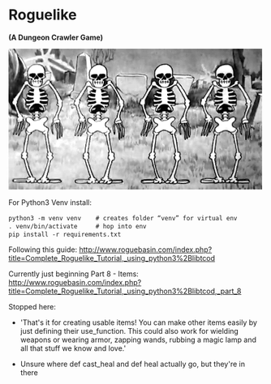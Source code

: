 # Roguelike

**(A Dungeon Crawler Game)**

![Spooky Skeletons](skeletonDance.gif)


For Python3 Venv install:
```
python3 -m venv venv    # creates folder “venv” for virtual env
. venv/bin/activate     # hop into env
pip install -r requirements.txt
```

Following this guide:
http://www.roguebasin.com/index.php?title=Complete_Roguelike_Tutorial,_using_python3%2Blibtcod

Currently just beginning Part 8 - Items:
http://www.roguebasin.com/index.php?title=Complete_Roguelike_Tutorial,_using_python3%2Blibtcod,_part_8

Stopped here:

- 'That's it for creating usable items! You can make other items easily by just defining their use_function. This could also work for wielding weapons or wearing armor, zapping wands, rubbing a magic lamp and all that stuff we know and love.'

- Unsure where def cast_heal and def heal actually go, but they're in there